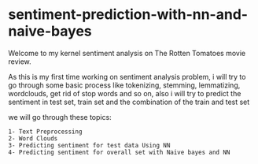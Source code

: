 # sentiment-prediction-with-nn-and-naive-bayes

Welcome to my kernel sentiment analysis on The Rotten Tomatoes movie review.

As this is my first time working on sentiment analysis problem, i will try to go through some basic process like tokenizing, stemming, lemmatizing, wordclouds, get rid of stop words and so on, also i will try to predict the sentiment in test set, train set and the combination of the train and test set

we will go through these topics:

    1- Text Preprocessing
    2- Word Clouds
    3- Predicting sentiment for test data Using NN
    4- Predicting sentiment for overall set with Naive bayes and NN
